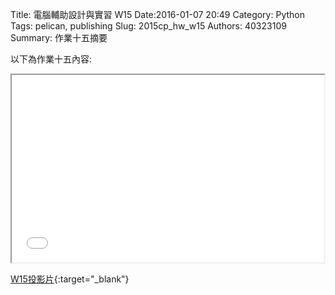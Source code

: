 Title: 電腦輔助設計與實習  W15
Date:2016-01-07 20:49
Category: Python
Tags: pelican, publishing
Slug: 2015cp_hw_w15
Authors: 40323109
Summary: 作業十五摘要

以下為作業十五內容:

<iframe src="40323109_cp_w15_p.html" width="500" height="300"></iframe>

[W15投影片](40323109_cp_w15_p.html){:target="_blank"}


